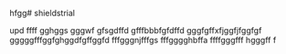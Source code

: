 hfgg# shieldstrial

upd
ffff
gghggs
gggwf
gfsgdffd
gfffbbbfgfdffd
gggfgffхfjggfjfggfgf
gggggfffggfghggdfgffggfd
fffgggnjfffgs
fffgggghbffa
ffffgggfff
hgggff
f
